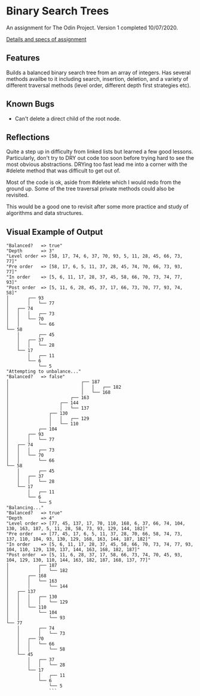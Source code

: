 # Binary Search Trees

An assignment for The Odin Project. Version 1 completed 10/07/2020.

[Details and specs of assignment](https://www.theodinproject.com/courses/ruby-programming/lessons/data-structures-and-algorithms?ref=lnav)

## Features

Builds a balanced binary search tree from an array of integers. Has several methods availbe to it including search, insertion, deletion, and a variety of different traversal methods (level order, different depth first strategies etc).

## Known Bugs

* Can't delete a direct child of the root node.

## Reflections

Quite a step up in difficulty from linked lists but learned a few good lessons. Particularly, don't try to DRY out code too soon before trying hard to see the most obvious abstractions. DRYing too fast lead me into a corner with the #delete method that was difficult to get out of.

Most of the code is ok, aside from #delete which I would redo from the ground up. Some of the tree traversal private methods could also be revisited.

This would be a good one to revisit after some more practice and study of algorithms and data structures.

## Visual Example of Output

```
"Balanced?   => true"
"Depth       => 3"
"Level order => [58, 17, 74, 6, 37, 70, 93, 5, 11, 28, 45, 66, 73, 77]"
"Pre order   => [58, 17, 6, 5, 11, 37, 28, 45, 74, 70, 66, 73, 93, 77]"
"In order    => [5, 6, 11, 17, 28, 37, 45, 58, 66, 70, 73, 74, 77, 93]"
"Post order  => [5, 11, 6, 28, 45, 37, 17, 66, 73, 70, 77, 93, 74, 58]"
│       ┌── 93
│       │   └── 77
│   ┌── 74
│   │   │   ┌── 73
│   │   └── 70
│   │       └── 66
└── 58
    │       ┌── 45
    │   ┌── 37
    │   │   └── 28
    └── 17
        │   ┌── 11
        └── 6
            └── 5
"Attempting to unbalance..."
"Balanced?   => false"
│                           ┌── 187
│                           │   │   ┌── 182
│                           │   └── 168
│                       ┌── 163
│                   ┌── 144
│                   │   └── 137
│               ┌── 130
│               │   │   ┌── 129
│               │   └── 110
│           ┌── 104
│       ┌── 93
│       │   └── 77
│   ┌── 74
│   │   │   ┌── 73
│   │   └── 70
│   │       └── 66
└── 58
    │       ┌── 45
    │   ┌── 37
    │   │   └── 28
    └── 17
        │   ┌── 11
        └── 6
            └── 5
"Balancing..."
"Balanced?   => true"
"Depth       => 4"
"Level order => [77, 45, 137, 17, 70, 110, 168, 6, 37, 66, 74, 104, 130, 163, 187, 5, 11, 28, 58, 73, 93, 129, 144, 182]"
"Pre order   => [77, 45, 17, 6, 5, 11, 37, 28, 70, 66, 58, 74, 73, 137, 110, 104, 93, 130, 129, 168, 163, 144, 187, 182]"
"In order    => [5, 6, 11, 17, 28, 37, 45, 58, 66, 70, 73, 74, 77, 93, 104, 110, 129, 130, 137, 144, 163, 168, 182, 187]"
"Post order  => [5, 11, 6, 28, 37, 17, 58, 66, 73, 74, 70, 45, 93, 104, 129, 130, 110, 144, 163, 182, 187, 168, 137, 77]"
│           ┌── 187
│           │   └── 182
│       ┌── 168
│       │   └── 163
│       │       └── 144
│   ┌── 137
│   │   │   ┌── 130
│   │   │   │   └── 129
│   │   └── 110
│   │       └── 104
│   │           └── 93
└── 77
    │       ┌── 74
    │       │   └── 73
    │   ┌── 70
    │   │   └── 66
    │   │       └── 58
    └── 45
        │   ┌── 37
        │   │   └── 28
        └── 17
            │   ┌── 11
            └── 6
                └── 5
                ```
